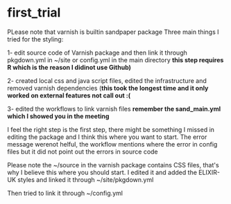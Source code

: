 # first_trial

PLease note that varnish is builtin sandpaper package
Three main things I tried for the styling:


1- edit source code of Varnish package and then link it through pkgdown.yml in ~/site or config.yml in the main directory **this step requires R which is the reason I didinot use Github)**


2- created local css and java script files, edited the infrastructure and removed varnish dependencies (**this took the longest time and it only worked on external features not call out :(**

3- edited the workflows to link varnish files **remember the sand_main.yml which I showed you in the meeting**


I feel the right step is the first step, there might be something I missed in editing the package and I think this where you want to start. The error message werenot helful, the workflow mentions where the  error in config files but it did not point out the errors in source code

Please note the ~/source in the varnish package contains CSS files, that's why I believe this where you should start. I edited it and added the ELIXIR-UK styles and linked it through ~/site/pkgdown.yml

Then tried to link it through ~/config.yml
